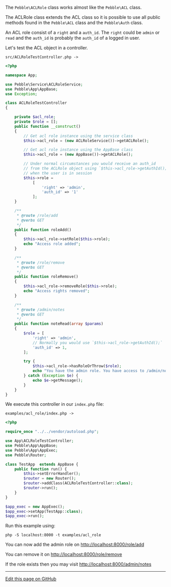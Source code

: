 The `Pebble\ACLRole` class works almost like the `Pebble\ACL` class.  

The ACLRole class extends the ACL class so it is possible to use all public
methods found in the `Pebble\ACL` class and the `Pebble\Auth` class. 

An ACL role consist of a `right` and  a `auth_id`. 
The `right` could be `admin` or `read` and the `auth_id` is probably
the `auth_id` of a logged in user.  

Let's test the ACL object in a controller. 

```src/ACLRoleTestController.php ->```

~~~php
<?php

namespace App;

use Pebble\Service\ACLRoleService;
use Pebble\App\AppBase;
use Exception;

class ACLRoleTestController
{

    private $acl_role;
    private $role = [];
    public function __construct()
    {
        // Get acl role instance using the service class
        $this->acl_role = (new ACLRoleService())->getACLRole();

        // Get acl role instance using the AppBase class
        $this->acl_role = (new AppBase())->getACLRole();

        // Under normal circumstances you would receive an auth_id 
        // from the ACLRole object using `$this->acl_role->getAuthId();`
        // when the user is in session
        $this->role =
            [
                'right' => 'admin',
                'auth_id' => '1'
            ];
    }

    /**
     * @route /role/add
     * @verbs GET
     */
    public function roleAdd()
    {
        $this->acl_role->setRole($this->role);
        echo "Access role added";
    }

    /**
     * @route /role/remove
     * @verbs GET
     */
    public function roleRemove()
    {
        $this->acl_role->removeRole($this->role);
        echo "Access rights removed";
    }

    /**
     * @route /admin/notes
     * @verbs GET
     */
    public function noteRead(array $params)
    {
        $role = [
            'right' => 'admin',
            // Normally you would use `$this->acl_role->getAuthId();`
            'auth_id' => 1, 
        ];

        try {
            $this->acl_role->hasRoleOrThrow($role);
            echo "You have the admin role. You have access to /admin/notes";
        } catch (Exception $e) {
            echo $e->getMessage();
        }
    }
}

~~~

We execute this controller in our `index.php` file: 

```examples/acl_role/index.php ->```

~~~php
<?php

require_once "../../vendor/autoload.php";

use App\ACLRoleTestController;
use Pebble\App\AppBase;
use Pebble\App\AppExec;
use Pebble\Router;

class TestApp  extends AppBase {
    public function run() {
        $this->setErrorHandler();
        $router = new Router();
        $router->addClass(ACLRoleTestController::class);
        $router->run();
    }
}

$app_exec = new AppExec();
$app_exec->setApp(TestApp::class);
$app_exec->run();

~~~

Run this example using:

    php -S localhost:8000 -t examples/acl_role

You can now add the admin role on [http://localhost:8000/role/add](http://localhost:8000/role/add)

You can remove it on [http://localhost:8000/role/remove](http://localhost:8000/role/remove)

If the role exists then you may visit [http://localhost:8000/admin/notes](http://localhost:8000/admin/notes)


<hr /><a href='https://github.com/diversen/pebble-framework-docs/blob/main/src-docs/900-ACLRole.md'>Edit this page on GitHub</a>